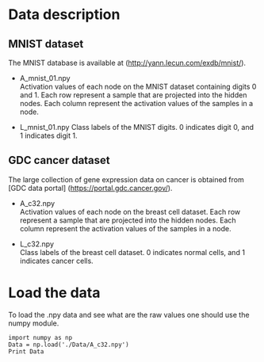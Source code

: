 # Data description
## MNIST dataset 
The MNIST database is available at (http://yann.lecun.com/exdb/mnist/).

- A_mnist_01.npy 	
Activation values of each node on the MNIST dataset containing digits 0 and 1. Each row represent a sample that are projected into the hidden nodes. Each column represent the activation values of the samples in a node.

- L_mnist_01.npy
Class labels of the MNIST digits. 0 indicates digit 0, and 1 indicates digit 1.

## GDC cancer dataset
The large collection of gene expression data on cancer is obtained from [GDC data portal] (https://portal.gdc.cancer.gov/).

- A_c32.npy 	
Activation values of each node on the breast cell dataset. Each row represent a sample that are projected into the hidden nodes. Each column represent the activation values of the samples in a node.
    
- L_c32.npy 	
Class labels of the breast cell dataset. 0 indicates normal cells, and 1 indicates cancer cells.
  

# Load the data
To load the .npy data and see what are the raw values one should use the numpy module.

```
import numpy as np
Data = np.load('./Data/A_c32.npy')
Print Data
```
